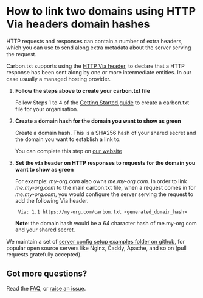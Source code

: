 # How to link two domains using HTTP Via headers domain hashes

HTTP requests and responses can contain a number of extra headers, which you can use to send along extra metadata about the server serving the request.

Carbon.txt supports using the [HTTP Via header](https://developer.mozilla.org/en-US/docs/Web/HTTP/Headers/via), to declare that a HTTP response has been sent along by one or more intermediate entities. In our case usually a managed hosting provider.

1. **Follow the steps above to create your carbon.txt file**

   Follow Steps 1 to 4 of the [Getting Started guide](/README.md#getting-started) to create a carbon.txt file for your organisation.

2. **Create a domain hash for the domain you want to show as green**

   Create a domain hash. This is a SHA256 hash of your shared secret and the domain you want to establish a link to.

   You can complete this step on [our website](https://carbontxt.org/how/digital-services/link-multiple-domains/via#create-domain-hash)

3. **Set the `via` header on HTTP responses to requests for the domain you want to show as green**

   For example: _my-org.com_ also owns _me.my-org.com_. In order to link _me.my-org.com_ to the main carbon.txt file, when a request comes in for _me.my-org.com_, you would configure the server serving the request to add the following Via header.

   ```HTTP
    Via: 1.1 https://my-org.com/carbon.txt <generated_domain_hash>
   ```

   **Note**: the domain hash would be a 64 character hash of me.my-org.com and your shared secret.

We maintain a set of [server config setup examples folder on github](https://github.com/thegreenwebfoundation/carbon.txt/tree/master/examples), for popular open source servers like Nginx, Caddy, Apache, and so on (pull requests gratefully accepted).

## Got more questions?

Read the [FAQ](/faq/FAQ.md), or [raise an issue](https://github.com/thegreenwebfoundation/carbon.txt/issues).
